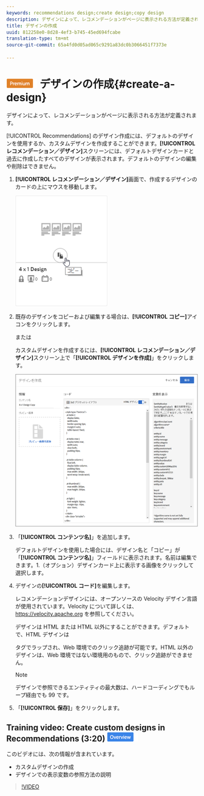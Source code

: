 ```yaml
---
keywords: recommendations design;create design;copy design
description: デザインによって、レコメンデーションがページに表示される方法が定義されます。
title: デザインの作成
uuid: 812258e0-8d28-4ef3-b745-45ed694fcabe
translation-type: tm+mt
source-git-commit: 65a4fd0d05ad065c9291a83dc0b3066451f7373e

---
```



# ![PREMIUM](/help/assets/premium.png) デザインの作成{#create-a-design}

デザインによって、レコメンデーションがページに表示される方法が定義されます。

[!UICONTROL Recommendations] のデザイン作成には、デフォルトのデザインを使用するか、カスタムデザインを作成することができます。**[!UICONTROL レコメンデーション／デザイン]**&#x200B;スクリーンには、デフォルトデザインカードと過去に作成したすべてのデザインが表示されます。デフォルトのデザインの編集や削除はできません。

1. **[!UICONTROL レコメンデーション／デザイン]**&#x200B;画面で、作成するデザインのカードの上にマウスを移動します。

   ![](assets/Card_CopyDesign.png)

1. 既存のデザインをコピーおよび編集する場合は、**[!UICONTROL コピー]**&#x200B;アイコンをクリックします。

   または

   カスタムデザインを作成するには、**[!UICONTROL レコメンデーション／デザイン]**&#x200B;スクリーン上で「**[!UICONTROL デザインを作成]**」をクリックします。

   ![](assets/createDesign.png)

1. 「**[!UICONTROL コンテンツ名]**」を追加します。

   デフォルトデザインを使用した場合には、デザイン名と「コピー」が「**[!UICONTROL コンテンツ名]**」フィールドに表示されます。名前は編集できます。1.（オプション）デザインカード上に表示する画像をクリックして選択します。
1. デザインの&#x200B;**[!UICONTROL コード]**&#x200B;を編集します。

   レコメンデーションデザインには、オープンソースの Velocity デザイン言語が使用されています。Velocity について詳しくは、[](https://velocity.apache.org)https://velocity.apache.org を参照してください。

   デザインは HTML または HTML 以外にすることができます。デフォルトで、HTML デザインは <div> タグでラップされ、Web 環境でのクリック追跡が可能です。HTML 以外のデザインは、Web 環境ではない環境用のもので、クリック追跡ができません。

   >[!NOTE]
   >
   >デザインで参照できるエンティティの最大数は、ハードコーディングでもループ経由でも 99 です。

1. 「**[!UICONTROL 保存]**」をクリックします。

## Training video: Create custom designs in Recommendations (3:20) ![Overview badge](/help/assets/overview.png)

このビデオには、次の情報が含まれています。

* カスタムデザインの作成
* デザインでの表示変数の参照方法の説明

>[!VIDEO](https://video.tv.adobe.com/v/27687)
